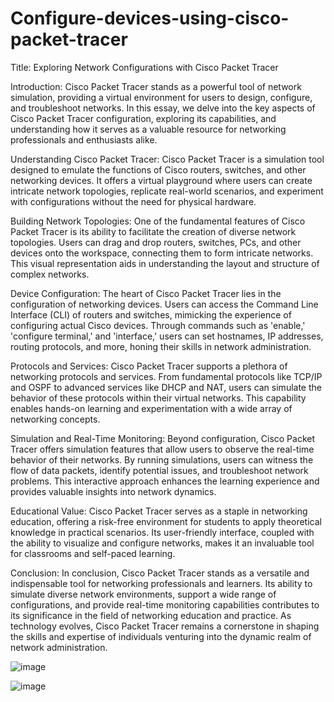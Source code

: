 # Configure-devices-using-cisco-packet-tracer

Title: Exploring Network Configurations with Cisco Packet Tracer

Introduction:
Cisco Packet Tracer stands as a powerful tool of network simulation, providing a virtual environment for users to design, configure, and troubleshoot networks. In this essay, we delve into the key aspects of Cisco Packet Tracer configuration, exploring its capabilities, and understanding how it serves as a valuable resource for networking professionals and enthusiasts alike.

Understanding Cisco Packet Tracer:
Cisco Packet Tracer is a simulation tool designed to emulate the functions of Cisco routers, switches, and other networking devices. It offers a virtual playground where users can create intricate network topologies, replicate real-world scenarios, and experiment with configurations without the need for physical hardware.

Building Network Topologies:
One of the fundamental features of Cisco Packet Tracer is its ability to facilitate the creation of diverse network topologies. Users can drag and drop routers, switches, PCs, and other devices onto the workspace, connecting them to form intricate networks. This visual representation aids in understanding the layout and structure of complex networks.

Device Configuration:
The heart of Cisco Packet Tracer lies in the configuration of networking devices. Users can access the Command Line Interface (CLI) of routers and switches, mimicking the experience of configuring actual Cisco devices. Through commands such as 'enable,' 'configure terminal,' and 'interface,' users can set hostnames, IP addresses, routing protocols, and more, honing their skills in network administration.

Protocols and Services:
Cisco Packet Tracer supports a plethora of networking protocols and services. From fundamental protocols like TCP/IP and OSPF to advanced services like DHCP and NAT, users can simulate the behavior of these protocols within their virtual networks. This capability enables hands-on learning and experimentation with a wide array of networking concepts.

Simulation and Real-Time Monitoring:
Beyond configuration, Cisco Packet Tracer offers simulation features that allow users to observe the real-time behavior of their networks. By running simulations, users can witness the flow of data packets, identify potential issues, and troubleshoot network problems. This interactive approach enhances the learning experience and provides valuable insights into network dynamics.

Educational Value:
Cisco Packet Tracer serves as a staple in networking education, offering a risk-free environment for students to apply theoretical knowledge in practical scenarios. Its user-friendly interface, coupled with the ability to visualize and configure networks, makes it an invaluable tool for classrooms and self-paced learning.

Conclusion:
In conclusion, Cisco Packet Tracer stands as a versatile and indispensable tool for networking professionals and learners. Its ability to simulate diverse network environments, support a wide range of configurations, and provide real-time monitoring capabilities contributes to its significance in the field of networking education and practice. As technology evolves, Cisco Packet Tracer remains a cornerstone in shaping the skills and expertise of individuals venturing into the dynamic realm of network administration.

![image](https://github.com/yams714/Configure-devices-using-cisco-packet-tracer/assets/144628548/fcf91954-3857-4ecd-80d6-0a769c3ef0c3)


![image](https://github.com/yams714/Configure-devices-using-cisco-packet-tracer/assets/144628548/eb0982b8-252d-427f-a8c7-afa6ac474d15)


